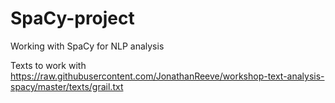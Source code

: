 # SpaCy-project
Working with SpaCy for NLP analysis

Texts to work with
https://raw.githubusercontent.com/JonathanReeve/workshop-text-analysis-spacy/master/texts/grail.txt

